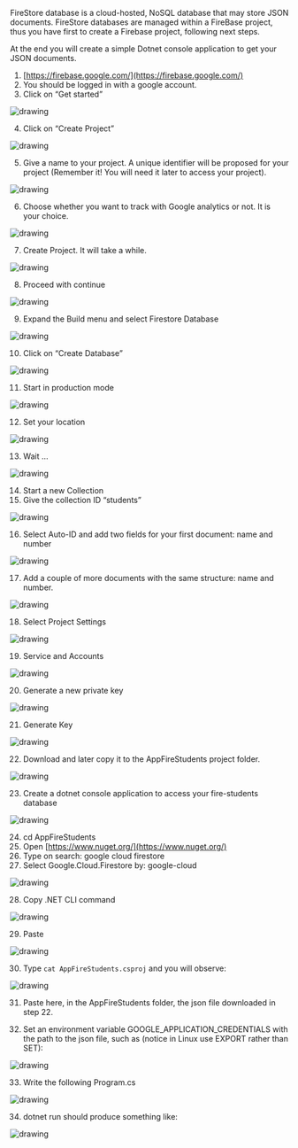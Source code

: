 FireStore database is a cloud-hosted, NoSQL database that may store JSON
documents. FireStore databases are managed within a FireBase project, thus you
have first to create a Firebase project, following next steps.

At the end you will create a simple Dotnet console application to get your JSON
documents.

1. [https://firebase.google.com/](https://firebase.google.com/)
2. You should be logged in with a google account.
3. Click on “Get started”


![drawing](images\image20.png)


4. Click on “Create Project”

![drawing](images\image24.png)


5. Give a name to your project. A unique identifier will be proposed for your
   project (Remember it! You will need it later to access your project).

![drawing](images\image10.png)

6. Choose whether you want to track with Google analytics or not. It is your
   choice.

![drawing](images\image11.png)

7. Create Project. It will take a while.

![drawing](images\image1.png)

8. Proceed with continue

![drawing](images\image5.png)

9. Expand the Build menu and select Firestore Database

![drawing](images\image19.png)

10. Click on “Create Database”

![drawing](images\image7.png)

11. Start in production mode

![drawing](images\image21.png)

12. Set your location

![drawing](images\image26.png)

13. Wait …

![drawing](images\image3.png)

14. Start a new Collection
15. Give the collection ID “students”

![drawing](images\image27.png)

16. Select Auto-ID and add two fields for your first document: name and number

![drawing](images\image14.png)

17. Add a couple of more documents with the same structure: name and number.

![drawing](images\image4.png)

18. Select Project Settings

![drawing](images\image2.png)

19. Service and Accounts

![drawing](images\image16.png)

20. Generate a new private key

![drawing](images\image8.png)

21. Generate Key

![drawing](images\image23.png)

22. Download and later copy it to the AppFireStudents project folder.

![drawing](images\image22.png)

23. Create a dotnet console application to access your fire-students database

![drawing](images\image6.png)

24. cd AppFireStudents
25. Open [https://www.nuget.org/](https://www.nuget.org/)
26. Type on search: google cloud firestore
27. Select Google.Cloud.Firestore by: google-cloud

![drawing](images\image17.png)

28. Copy .NET CLI command

![drawing](images\image15.png)

29. Paste

![drawing](images\image25.png)

30. Type `cat AppFireStudents.csproj` and you will observe:

![drawing](images\image13.png)

31. Paste here, in the AppFireStudents folder,  the json file downloaded in step
    22.

32. Set an environment variable GOOGLE_APPLICATION_CREDENTIALS with the path to
    the json file, such as (notice in Linux use EXPORT rather than SET):

![drawing](images\image12.png)

33. Write the following Program.cs

![drawing](images\image9.png)

34. dotnet run should produce something like:

![drawing](images\image18.png)
